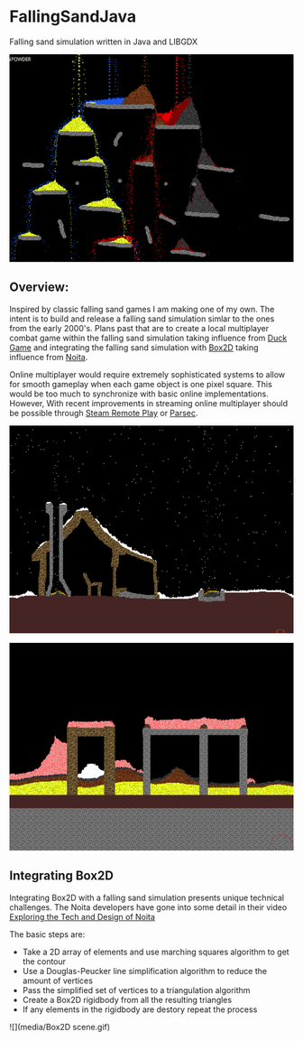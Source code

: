 # FallingSandJava
Falling sand simulation written in Java and LIBGDX

![](media/SandScene.gif)

## Overview:<br>
Inspired by classic falling sand games I am making one of my own. The intent is to build and release a falling sand 
simulation simlar to the ones from the early 2000's. Plans past that are to create a local multiplayer combat game 
within the falling sand simulation taking influence from [Duck Game](https://store.steampowered.com/app/312530/Duck_Game/0) 
and integrating the falling sand simulation with [Box2D](https://box2d.org/) taking influence from [Noita](https://noitagame.com/).

Online multiplayer would require extremely sophisticated systems to allow for smooth gameplay when each game object is 
one pixel square. This would be too much to synchronize with basic online implementations. However, With recent 
improvements in streaming online multiplayer should be possible through 
[Steam Remote Play](https://store.steampowered.com/streaming/) or [Parsec](https://parsecgaming.com/).

![](media/housescene.gif)

![](media/ExplosionScene.gif)

## Integrating Box2D
Integrating Box2D with a falling sand simulation presents unique technical challenges.
The Noita developers have gone into some detail in their video [Exploring the Tech and Design of Noita](https://youtu.be/prXuyMCgbTc?t=322) 

The basic steps are:

* Take a 2D array of elements and use marching squares algorithm to get the contour
* Use a Douglas-Peucker line simplification algorithm to reduce the amount of vertices 
* Pass the simplified set of vertices to a triangulation algorithm
* Create a Box2D rigidbody from all the resulting triangles
* If any elements in the rigidbody are destory repeat the process

![](media/Box2D scene.gif)


